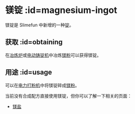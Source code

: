 # 镁锭 :id=magnesium-ingot

镁锭是 Slimefun 中新增的一种[锭](/Ingots)。  

## 获取 :id=obtaining

在[冶炼炉](/Smeltery)或[电动铸锭机](/Electric-Ingot-Factory)中冶炼[镁粉](/Magnesium-Dust)可以获得镁锭。

## 用途 :id=usage

可以在[电力打粉机](/Electric-Ingot-Pulverizer)中将镁锭碎成[镁粉](/Magnesium-Dust)。

当前没有合成配方直接使用镁锭，但你可以了解一下相关的页面：

* [镁盐](/Magnesium-Salt)
